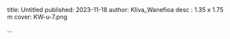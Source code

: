 title: Untitled
published: 2023-11-18
author: Kliva_Wanefioa
desc : 1.35 x 1.75 m
cover: KW-u-7.png

...






